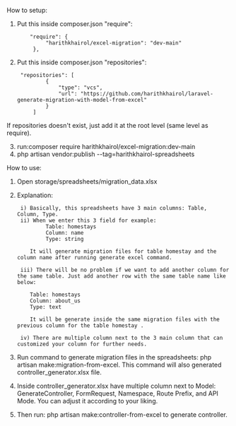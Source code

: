 How to setup:

1) Put this inside composer.json "require":
   
           "require": {
                "harithkhairol/excel-migration": "dev-main"
            },
   
2) Put this inside composer.json "repositories":

        "repositories": [
                {
                    "type": "vcs",
                    "url": "https://github.com/harithkhairol/laravel-generate-migration-with-model-from-excel"
                }
            ]

If repositories doesn't exist, just add it at the root level (same level as require).
   
3) run:composer require harithkhairol/excel-migration:dev-main
4) php artisan vendor:publish --tag=harithkhairol-spreadsheets

How to use:

1) Open storage/spreadsheets/migration_data.xlsx
2) Explanation:

        i) Basically, this spreadsheets have 3 main columns: Table, Column, Type.
        ii) When we enter this 3 field for example:
                Table: homestays
                Column: name
                Type: string

           It will generate migration files for table homestay and the column name after running generate excel command.
   
        iii) There will be no problem if we want to add another column for the same table. Just add another row with the same table name like below:

           Table: homestays
           Column: about_us
           Type: text

           It will be generate inside the same migration files with the previous column for the table homestay .

        iv) There are multiple column next to the 3 main column that can customized your column for further needs.

   
3) Run command to generate migration files in the spreadsheets: php artisan make:migration-from-excel. This command will also generated controller_generator.xlsx file.
4) Inside controller_generator.xlsx have multiple column next to Model: GenerateController, FormRequest,	Namespace,	Route Prefix, and	API Mode. You can adjust it according to your liking.
5) Then run: php artisan make:controller-from-excel to generate controller.

        

                
   

